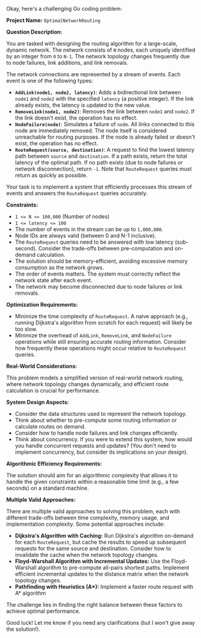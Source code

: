 Okay, here's a challenging Go coding problem:

**Project Name:** `OptimalNetworkRouting`

**Question Description:**

You are tasked with designing the routing algorithm for a large-scale, dynamic network. The network consists of `N` nodes, each uniquely identified by an integer from `0` to `N-1`.  The network topology changes frequently due to node failures, link additions, and link removals.

The network connections are represented by a stream of events. Each event is one of the following types:

*   **`AddLink(node1, node2, latency)`**:  Adds a bidirectional link between `node1` and `node2` with the specified `latency` (a positive integer).  If the link already exists, the latency is updated to the new value.
*   **`RemoveLink(node1, node2)`**: Removes the link between `node1` and `node2`. If the link doesn't exist, the operation has no effect.
*   **`NodeFailure(node)`**: Simulates a failure of `node`. All links connected to this node are immediately removed. The node itself is considered unreachable for routing purposes. If the node is already failed or doesn't exist, the operation has no effect.
*   **`RouteRequest(source, destination)`**:  A request to find the lowest latency path between `source` and `destination`. If a path exists, return the total latency of the optimal path. If no path exists (due to node failures or network disconnection), return `-1`.  Note that `RouteRequest` queries must return as quickly as possible.

Your task is to implement a system that efficiently processes this stream of events and answers the `RouteRequest` queries accurately.

**Constraints:**

*   `1 <= N <= 100,000` (Number of nodes)
*   `1 <= latency <= 100`
*   The number of events in the stream can be up to `1,000,000`.
*   Node IDs are always valid (between 0 and N-1 inclusive).
*   The `RouteRequest` queries need to be answered with low latency (sub-second).  Consider the trade-offs between pre-computation and on-demand calculation.
*   The solution should be memory-efficient, avoiding excessive memory consumption as the network grows.
*   The order of events matters.  The system must correctly reflect the network state after each event.
*   The network may become disconnected due to node failures or link removals.

**Optimization Requirements:**

*   Minimize the time complexity of `RouteRequest`.  A naive approach (e.g., running Dijkstra's algorithm from scratch for each request) will likely be too slow.
*   Minimize the overhead of `AddLink`, `RemoveLink`, and `NodeFailure` operations while still ensuring accurate routing information.  Consider how frequently these operations might occur relative to `RouteRequest` queries.

**Real-World Considerations:**

This problem models a simplified version of real-world network routing, where network topology changes dynamically, and efficient route calculation is crucial for performance.

**System Design Aspects:**

*   Consider the data structures used to represent the network topology.
*   Think about whether to pre-compute some routing information or calculate routes on demand.
*   Consider how to handle node failures and link changes efficiently.
*   Think about concurrency. If you were to extend this system, how would you handle concurrent requests and updates? (You don't need to implement concurrency, but consider its implications on your design).

**Algorithmic Efficiency Requirements:**

The solution should aim for an algorithmic complexity that allows it to handle the given constraints within a reasonable time limit (e.g., a few seconds) on a standard machine.

**Multiple Valid Approaches:**

There are multiple valid approaches to solving this problem, each with different trade-offs between time complexity, memory usage, and implementation complexity. Some potential approaches include:

*   **Dijkstra's Algorithm with Caching:**  Run Dijkstra's algorithm on-demand for each `RouteRequest`, but cache the results to speed up subsequent requests for the same source and destination.  Consider how to invalidate the cache when the network topology changes.
*   **Floyd-Warshall Algorithm with Incremental Updates:**  Use the Floyd-Warshall algorithm to pre-compute all-pairs shortest paths.  Implement efficient incremental updates to the distance matrix when the network topology changes.
*   **Pathfinding with Heuristics (A\*):** Implement a faster route request with A\* algorithm

The challenge lies in finding the right balance between these factors to achieve optimal performance.

Good luck!  Let me know if you need any clarifications (but I won't give away the solution!).
